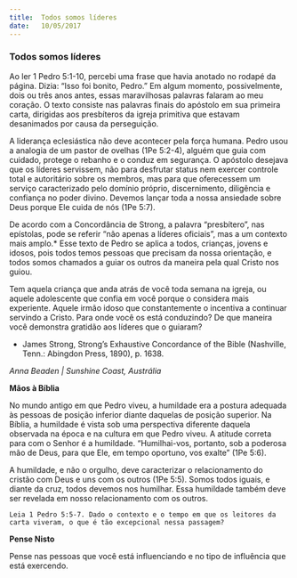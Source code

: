 ```yaml
---
title:  Todos somos líderes
date:   10/05/2017
---
```


### Todos somos líderes

Ao ler 1 Pedro 5:1-10, percebi uma frase que havia anotado no rodapé da página. Dizia: “Isso foi bonito, Pedro.” Em algum momento, possivelmente, dois ou três anos antes, essas maravilhosas palavras falaram ao meu coração. O texto consiste nas palavras finais do apóstolo em sua primeira carta, dirigidas aos presbíteros da igreja primitiva que estavam desanimados por causa da perseguição.

A liderança eclesiástica não deve acontecer pela força humana. Pedro usou a analogia de um pastor de ovelhas (1Pe 5:2-4), alguém que guia com cuidado, protege o rebanho e o conduz em segurança. O apóstolo desejava que os líderes servissem, não para desfrutar status nem exercer controle total e autoritário sobre os membros, mas para que oferecessem um serviço caracterizado pelo domínio próprio, discernimento, diligência e confiança no poder divino. Devemos lançar toda a nossa ansiedade sobre Deus porque Ele cuida de nós (1Pe 5:7).

De acordo com a Concordância de Strong, a palavra “presbítero”, nas epístolas, pode se referir “não apenas a líderes oficiais”, mas a um contexto mais amplo.* Esse texto de Pedro se aplica a todos, crianças, jovens e idosos, pois todos temos pessoas que precisam da nossa orientação, e todos somos chamados a guiar os outros da maneira pela qual Cristo nos guiou.

Tem aquela criança que anda atrás de você toda semana na igreja, ou aquele adolescente que confia em você porque o considera mais experiente. Aquele irmão idoso que constantemente o incentiva a continuar servindo a Cristo. Para onde você os está conduzindo? De que maneira você demonstra gratidão aos líderes que o guiaram?

* James Strong, Strong’s Exhaustive Concordance of the Bible (Nashville, Tenn.: Abingdon Press, 1890), p. 1638.

_Anna Beaden | Sunshine Coast, Austrália_

**Mãos à Bíblia**

No mundo antigo em que Pedro viveu, a humildade era a postura adequada às pessoas de posição inferior diante daquelas de posição superior. Na Bíblia, a humildade é vista sob uma perspectiva diferente daquela observada na época e na cultura em que Pedro viveu. A atitude correta para com o Senhor é a humildade. “Humilhai-vos, portanto, sob a poderosa mão de Deus, para que Ele, em tempo oportuno, vos exalte” (1Pe 5:6).

A humildade, e não o orgulho, deve caracterizar o relacionamento do cristão com Deus e uns com os outros (1Pe 5:5).  Somos todos iguais, e diante da cruz, todos devemos nos humilhar. Essa humildade também deve ser revelada em nosso relacionamento com os outros.

`Leia 1 Pedro 5:5-7. Dado o contexto e o tempo em que os leitores da carta viveram, o que é tão excepcional nessa passagem?`

**Pense Nisto**

Pense nas pessoas que você está influenciando e no tipo de influência que está exercendo.